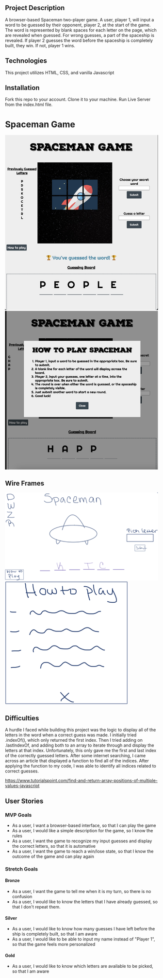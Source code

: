 ## Project Description 

A browser-based Spaceman two-player game. A user, player 1, will input a word to be guessed by their opponent, player 2, at the start of the game. The word is represented by blank spaces for each letter on the page, which are revealed when guessed. For wrong guesses, a part of the spaceship is revealed. If player 2 guesses the word before the spaceship is completely built, they win. If not, player 1 wins. 


## Technologies
This project utilizes HTML, CSS, and vanilla Javascript

## Installation 
Fork this repo to your account. Clone it to your machine. Run Live Server from the index.html file.

# Spaceman Game 


![Game Screen](./assets//images/spaceman-winner.jpeg)
![How to play modal](./assets/images/How-to-play-modal.png)

## Wire Frames

![Spaceman initial screen sketch](./assets/images/Spaceman-sketch.png)
![How to play modal](./assets/images/How-to-play.png)

## Difficulties
A hurdle I faced while building this project was the logic to display all of the letters in the word when a correct guess was made. I initially tried .indexOf(), which only returned the first index. Then I tried adding on .lastIndexOf, and adding both to an array to iterate through and display the letters at that index. Unfortunately, this only gave me the first and last index of the correctly guessed letters. After some internet searching, I came across an article that displayed a function to find all of the indices. After applying the function to my code, I was able to identify all indices related to correct guesses. 

https://www.tutorialspoint.com/find-and-return-array-positions-of-multiple-values-javascript


## User Stories

### MVP Goals

- As a user, I want a browser-based interface, so that I can play the game
- As a user, I would like a simple description for the game, so I know the rules
- As a user, I want the game to recognize my input guesses and display the correct letters, so that it is automative
- As a user, I want the game to reach a win/lose state, so that I know the outcome of the game and can play again


### Stretch Goals

#### Bronze

- As a user, I want the game to tell me when it is my turn, so there is no confusion
- As a user, I would like to know the letters that I have already guessed, so that I don't repeat them.

#### Silver

- As a user, I would like to know how many guesses I have left before the ship is completely built, so that I am aware
- As a user, I would like to be able to input my name instead of "Player 1", so that the game feels more personalized

#### Gold
- As a user, I would like to know which letters are available to be picked, so that I am aware
 
